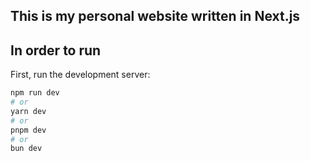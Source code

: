 ## This is my personal website written in Next.js

## In order to run

First, run the development server:

```bash
npm run dev
# or
yarn dev
# or
pnpm dev
# or
bun dev
```
